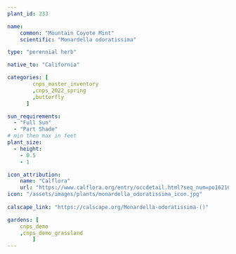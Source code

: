 ```yaml
---
plant_id: 233 

name: 
    common: "Mountain Coyote Mint"  
    scientific: "Monardella odoratissima"  

type: "perennial herb"

native_to: "California"

categories: [
        cnps_master_inventory
        ,cnps_2022_spring
        ,butterfly
      ]

sun_requirements:
  - "Full Sun"
  - "Part Shade"
# min then max in feet
plant_size:
  - height: 
    - 0.5 
    - 1

icon_attribution: 
    name: "Calflora"
    url: "https://www.calflora.org/entry/occdetail.html?seq_num=po162164"
icon: "/assets/images/plants/monardella_odoratissima_icon.jpg"
 
calscape_link: "https://calscape.org/Monardella-odoratissima-()"

gardens: [
    cnps_demo
    ,cnps_demo_grassland
        ]
---
```

